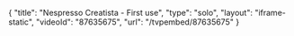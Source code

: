 {
    "title": "Nespresso Creatista - First use",
    "type": "solo",
    "layout": "iframe-static",
    "videoId": "87635675",
    "url": "\/tvpembed\/87635675"
}